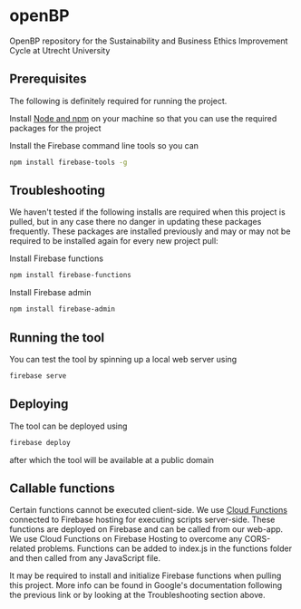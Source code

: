# openBP
OpenBP repository for the Sustainability and Business Ethics Improvement Cycle at Utrecht University

## Prerequisites

The following is definitely required for running the project. 

Install [Node and npm](https://www.npmjs.com/get-npm) on your machine so that you can use the required packages for the project

Install the Firebase command line tools so you can 
```bash
npm install firebase-tools -g
```

## Troubleshooting
We haven't tested if the following installs are required when this project is pulled, but in any case there no danger in updating these packages frequently. These packages are installed previously and may or may not be required to be installed again for every new project pull:

Install Firebase functions
```bash
npm install firebase-functions
```

Install Firebase admin
```bash
npm install firebase-admin
```


## Running the tool

You can test the tool by spinning up a local web server using

```bash
firebase serve
```

## Deploying
The tool can be deployed using

```bash
firebase deploy
```

after which the tool will be available at a public domain


## Callable functions
Certain functions cannot be executed client-side. We use [Cloud Functions](https://firebase.google.com/docs/hosting/functions#direct_hosting_requests_to_your_function) connected to Firebase hosting for executing scripts server-side. These functions are deployed on Firebase and can be called from our web-app. We use Cloud Functions on Firebase Hosting to overcome any CORS-related problems. Functions can be added to index.js in the functions folder and then called from any JavaScript file. 

It may be required to install and initialize Firebase functions when pulling this project. More info can be found in Google's documentation following the previous link or by looking at the Troubleshooting section above. 
